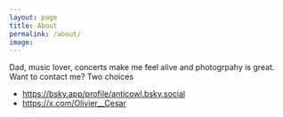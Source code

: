 ```yaml
---
layout: page
title: About
permalink: /about/
image:
---
```


Dad, music lover, concerts make me feel alive and photogrpahy is great.
Want to contact me? Two choices
* https://bsky.app/profile/anticowl.bsky.social
* https://x.com/Olivier__Cesar
